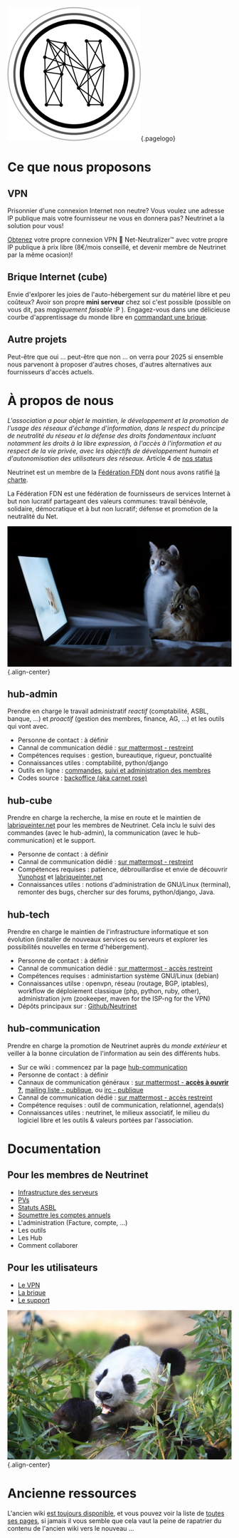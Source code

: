 <!-- TITLE: Neutrinet asbl -->
<!-- SUBTITLE: Fournisseur belge d'accès Internet associatif, par et pour ses utilisateurs·ices -->

![Logo](/uploads/logo.png "Logo"){.pagelogo}

# Ce que nous proposons
## VPN

Prisonnier d'une connexion Internet non neutre?
Vous voulez une adresse IP publique mais votre fournisseur ne vous en donnera pas?
Neutrinet a la solution pour vous!

[Obtenez](https://beta-wiki.neutrinet.be/documentation/vpn/commander) votre propre connexion VPN :closed_lock_with_key: Net-Neutralizer™ avec votre propre IP publique à prix libre (8€/mois conseillé, et devenir membre de Neutrinet par la même ocasion)!

## Brique Internet (cube)
Envie d'exlporer les joies de l'auto-hébergement sur du matériel libre et peu coûteux?
Avoir son propre **mini serveur** chez soi c'est possible (possible on vous dit, pas *magiquement faisable* :P ).
Engagez-vous dans une délicieuse courbe d'apprentissage du monde libre en [commandant une brique](https://admin.neutrinet.be/).

## Autre projets

Peut-être que oui ... peut-être que non ... on verra pour 2025 si ensemble nous parvenont à proposer d'autres choses, d'autres alternatives aux fournisseurs d'accès actuels.

# À propos de nous

*L'association a pour objet le maintien, le développement et la promotion de l'usage des réseaux d'échange d'information, dans le respect du principe de neutralité du réseau et la défense des droits fondamentaux incluant notamment les droits à la libre expression, à l'accès à l'information et au respect de la vie privée, avec les objectifs de développement humain et d'autonomisation des utilisateurs des réseaux.* Article 4 de [nos status](http://www.ejustice.just.fgov.be/tsv_pdf/2014/01/21/14021338.pdf) 

Neutrinet est un membre de la [Fédération FDN](https://www.ffdn.org) dont nous avons ratifié [la charte](https://www.ffdn.org/en/node/34).

La Fédération FDN est une fédération de fournisseurs de services Internet à but non lucratif partageant des valeurs communes: travail bénévole, solidaire, démocratique et à but non lucratif; défense et promotion de la neutralité du Net.

![Cats](/uploads/cats.jpg "Cats"){.align-center}

## hub-admin

Prendre en charge le travail administratif *reactif* (comptabilité, ASBL, banque, ...) et *proactif* (gestion des membres, finance, AG, ...) et les outils qui vont avec.

* Personne de contact : à définir
* Cannal de communication dédié : [sur mattermost - restreint](https://chat.neutrinet.be/neutrinet/channels/hub-admin)
* Compétences requises : gestion, bureautique, rigueur, ponctualité
* Connaissances utiles : comptabilité, python/django
* Outils en ligne :  [commandes](https://admin.neutrinet.be), [suivi et administration des membres](https://admin.neutrinet.be/admin)
* Codes source : [backoffice (aka carnet rose)](https://github.com/Neutrinet/backoffice)

## hub-cube

Prendre en charge la recherche, la mise en route et le maintien de [labriqueinter.net](http://labriqueinter.net/) pour les membres de 
Neutrinet. Cela inclu le suivi des commandes (avec le hub-admin), la communication (avec le hub-communication) et le support.

* Personne de contact : à définir
* Cannal de communication dédié : [sur mattermost - restreint](https://chat.neutrinet.be/neutrinet/channels/hub-cube)
* Compétences requises : patience, débrouillardise et envie de découvrir [Yunohost](https://yunohost.org) et [labriqueinter.net](http://labriqueinter.net/)
* Connaissances utiles : notions d'administration de GNU/Linux (terminal), remonter des bugs, chercher sur des forums, python/django, Java.

## hub-tech

Prendre en charge le maintien de l'infrastructure informatique et son évolution (installer de nouveaux services ou serveurs et explorer les possibilités nouvelles en terme d'hébergement).

* Personne de contact : à définir
* Cannal de communication dédié : [sur mattermost - accès restreint](https://chat.neutrinet.be/neutrinet/channels/hub-tech)
* Compétences requises : administartion système GNU/Linux (debian)
* Connaissances utilse : openvpn, réseau (routage, BGP, iptables), workflow de déploiement classique (php, python, ruby, other), administration jvm (zookeeper, maven for the ISP-ng for the VPN)
* Dépôts principaux sur : [Github/Neutrinet](https://github.com/neutrinet)
 
## hub-communication

Prendre en charge la promotion de Neutrinet auprès du *monde extérieur* et veiller à la bonne circulation de l'information au sein des différents hubs.

* Sur ce wiki : commencez par la page [hub-communication](hub-communication)
* Personne de contact : à définir
* Cannaux de communication généraux : [sur mattermost - **accès à ouvrir ?**](https://chat.neutrinet.be/neutrinet/channels/town-square),  [mailing liste - publique](mailto:neutrinet@lists.entransition.be), ou [irc - publique](https://webchat.freenode.net/?channels=neutrinet)
* Cannal de communication dédié : [sur mattermost - accès restreint](https://chat.neutrinet.be/neutrinet/channels/hub-communication)
* Compétence requises : outil de communication, relationnel, agenda(s)
* Connaissances utiles : neutrinet, le milieux associatif, le milieu du logiciel libre et les outils & valeurs portées par l'association.


# Documentation

## Pour les membres de Neutrinet

- [Infrastructure des serveurs](documentation/infra/home)
- [PVs](neutrinet/pvs/home)
- [Statuts ASBL](neutrinet/statuts)
- [Soumettre les comptes annuels](neutrinet/comptes-annuels)
- L'administration (Facture, compte, ...)
- Les outils
- Les Hub
- Comment collaborer


## Pour les utilisateurs

- [Le VPN](documentation/vpn)
- [La brique](documentation/brique/home)
- [Le support](documentation/support)

![Panda](/uploads/panda.jpg "Panda"){.align-center}


# Ancienne ressources

L'ancien wiki [est toujours disponible](https://wiki-old.neutrinet.be), et vous pouvez voir la liste de [toutes ses pages](https://wiki-old.neutrinet.be/Special:AllPages), si jamais il vous semble que cela vaut la peine de rapatrier du contenu de l'ancien wiki vers le nouveau ...

